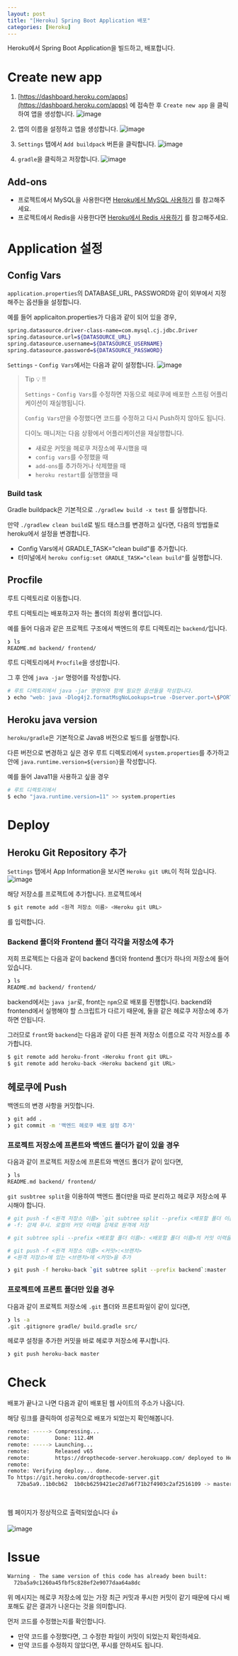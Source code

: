 ```yaml
---
layout: post
title: "[Heroku] Spring Boot Application 배포"
categories: [Heroku]
---
```


Heroku에서 Spring Boot Application을 빌드하고, 배포합니다.

# Create new app

1. [https://dashboard.heroku.com/apps](https://dashboard.heroku.com/apps) 에 접속한 후 `Create new app` 을 클릭하여 앱을 생성합니다.
![image](https://user-images.githubusercontent.com/56301069/145709864-72bd66cc-6633-4b4d-a674-2db7e63ede43.png)

2. 앱의 이름을 설정하고 앱을 생성합니다.
![image](https://user-images.githubusercontent.com/56301069/145709859-07ddc1bf-4b9d-4a09-9596-3e6a1f0e0a73.png)

3. `Settings` 탭에서 `Add buildpack` 버튼을 클릭합니다.
   ![image](https://user-images.githubusercontent.com/56301069/145709874-2fe8d6b4-c85b-44ec-a746-12f19bfa253c.png)

4. `gradle`을 클릭하고 저장합니다.
   ![image](https://user-images.githubusercontent.com/56301069/145709877-6ec8d261-70d0-4e7c-84d5-0f8c57e32278.png)

## Add-ons

- 프로젝트에서 MySQL을 사용한다면 [Heroku에서 MySQL 사용하기](https://hsik0225.github.io/heroku/2021/12/14/Heroku%EC%97%90%EC%84%9C-MySQL-%EC%82%AC%EC%9A%A9%ED%95%98%EA%B8%B0/) 를 참고해주세요.
- 프로젝트에서 Redis을 사용한다면 [Heroku에서 Redis 사용하기](https://hsik0225.github.io/heroku/2021/12/15/Heroku%EC%97%90%EC%84%9C-Redis-%EC%82%AC%EC%9A%A9%ED%95%98%EA%B8%B0/) 를 참고해주세요.

# Application 설정
## Config Vars

`application.properties`의 DATABASE_URL, PASSWORD와 같이 외부에서 지정해주는 옵션들을 설정합니다.

예를 들어 applicaiton.properties가 다음과 같이 되어 있을 경우,

```bash
spring.datasource.driver-class-name=com.mysql.cj.jdbc.Driver
spring.datasource.url=${DATASOURCE_URL}
spring.datasource.username=${DATASOURCE_USERNAME}
spring.datasource.password=${DATASOURCE_PASSWORD}
```

`Settings` - `Config Vars`에서는 다음과 같이 설정합니다.
![image](https://user-images.githubusercontent.com/56301069/145709907-f9ce877f-f91e-4e6b-98d9-6c86193f49dc.png)


> Tip 💡 !!
> 
>`Settings` - `Config Vars`를 수정하면 자동으로 헤로쿠에 배포한 스프링 어플리케이션이 재실행됩니다.
> 
> `Config Vars`만을 수정했다면 코드를 수정하고 다시 Push하지 않아도 됩니다.
>
> 다이노 매니저는 다음 상황에서 어플리케이션을 재실행합니다.
> - 새로운 커밋을 헤로쿠 저장소에 푸시했을 때
> - `config vars`를 수정했을 때
> - `add-ons`를 추가하거나 삭제했을 때
> - `heroku restart`를 실행했을 때
>

### Build task

Gradle buildpack은 기본적으로 `./gradlew build -x test` 를 실행합니다.

만약 `./gradlew clean build`로 빌드 태스크를 변경하고 싶다면, 다음의 방법들로 heroku에서 설정을 변경합니다.

- Config Vars에서 GRADLE_TASK="clean build"를 추가합니다.
- 터미널에서 `heroku config:set GRADLE_TASK="clean build"`를 실행합니다.

## Procfile

루트 디렉토리로 이동합니다.

루트 디렉토리는 배포하고자 하는 폴더의 최상위 폴더입니다.

예를 들어 다음과 같은 프로젝트 구조에서 백엔드의 루트 디렉토리는 `backend/`입니다.

```bash
❯ ls
README.md backend/ frontend/
```

루트 디렉토리에서 `Procfile`을 생성합니다.

그 후 안에 `java -jar` 명령어를 작성합니다.

```bash
# 루트 디렉토리에서 java -jar 명령어와 함께 필요한 옵션들을 작성합니다.
❯ echo "web: java -Dlog4j2.formatMsgNoLookups=true -Dserver.port=\$PORT -Dspring.profiles.active=heroku -Duser.timezone=Asia/Seoul \$JAVA_OPTS -jar build/libs/*.jar" >> Procfile2
```

## Heroku java version

`heroku/gradle`은 기본적으로 Java8 버전으로 빌드를 실행합니다.

다른 버전으로 변경하고 싶은 경우 루트 디렉토리에서 `system.properties`를 추가하고 안에 `java.runtime.version=${version}`을 작성합니다.

예를 들어 Java11을 사용하고 싶을 경우

```bash
# 루트 디렉토리에서
$ echo "java.runtime.version=11" >> system.properties
```

# Deploy

## Heroku Git Repository  추가

`Settings` 탭에서 App Information을 보시면 `Heroku git URL`이 적혀 있습니다.
![image](https://user-images.githubusercontent.com/56301069/145709916-7cd248d5-63a8-4ff0-af1b-ed750026e621.png)


해당 저장소를 프로젝트에 추가합니다. 프로젝트에서

```bash
$ git remote add <원격 저장소 이름> <Heroku git URL>
```

를 입력합니다.

### Backend 폴더와 Frontend 폴더 각각을 저장소에 추가

저희 프로젝트는 다음과 같이 backend 폴더와 frontend 폴더가 하나의 저장소에 들어있습니다.

```bash
❯ ls
README.md backend/ frontend/
```

backend에서는 `java jar`로, front는 `npm`으로 배포를 진행합니다. backend와 frontend에서 실행해야 할 스크립트가 다르기 때문에, 둘을 같은 헤로쿠 저장소에 추가하면 안됩니다.

그러므로 `front`와 `backend`는 다음과 같이 다른 원격 저장소 이름으로 각각 저장소를 추가합니다.

```bash
$ git remote add heroku-front <Heroku front git URL>
$ git remote add heroku-back <Heroku backend git URL>
```

## 헤로쿠에 Push

백엔드의 변경 사항을 커밋합니다.

```bash
❯ git add .
❯ git commit -m '백엔드 헤로쿠 배포 설정 추가'
```

### 프로젝트 저장소에 프론트와 백엔드 폴더가 같이 있을 경우

다음과 같이 프로젝트 저장소에 프론트와 백엔드 폴더가 같이 있다면,

```bash
❯ ls
README.md backend/ frontend/
```

`git susbtree split`을 이용하여 백엔드 폴더만을 따로 분리하고 헤로쿠 저장소에 푸시해야 합니다.

```bash
# git push -f <원격 저장소 이름> `git subtree split --prefix <배포할 폴더 이름>`:master
# -f: 강제 푸시. 로컬의 커밋 이력을 강제로 원격에 저장

# git subtree spli --prefix <배포할 폴더 이름>: <배포할 폴더 이름>의 커밋 이력을 기준으로 새로운 커밋 생성

# git push -f <원격 저장소 이름> <커밋>:<브랜치>
# <원격 저장소>에 있는 <브랜치>에 <커밋>을 추가

❯ git push -f heroku-back `git subtree split --prefix backend`:master
```

### 프로젝트에 프론트 폴더만 있을 경우

다음과 같이 프로젝트 저장소에 `.git` 폴더와 프론트파일이 같이 있다면,

```bash
❯ ls -a
.git .gitignore gradle/ build.gradle src/
```

헤로쿠 설정을 추가한 커밋을 바로 헤로쿠 저장소에 푸시합니다.

```bash
❯ git push heroku-back master
```

# Check

배포가 끝나고 나면 다음과 같이 배포된 웹 사이트의 주소가 나옵니다.

해당 링크를 클릭하여 성공적으로 배포가 되었는지 확인해봅니다.

```bash
remote: -----> Compressing...
remote:        Done: 112.4M
remote: -----> Launching...
remote:        Released v65
remote:        https://dropthecode-server.herokuapp.com/ deployed to Heroku
remote: 
remote: Verifying deploy... done.
To https://git.heroku.com/dropthecode-server.git
   72ba5a9..1b0cb62  1b0cb6259421ec2d7a6f71b2f4903c2af2516109 -> master
```

<br>

웹 페이지가 정상적으로 출력되었습니다 👍

![image](https://user-images.githubusercontent.com/56301069/145709932-1499837f-2f5a-4285-9867-1a525d667cfa.png)


# Issue

```bash
Warning - The same version of this code has already been built: 
  72ba5a9c1260a45fbf5c828ef2e9077daa64a8dc
```

위 메시지는 헤로쿠 저장소에 있는 가장 최근 커밋과 푸시한 커밋이 같기 때문에 다시 배포해도 같은 결과가 나온다는 것을 의미합니다.

먼저 코드를 수정했는지를 확인합니다.

- 만약 코드를 수정했다면, 그 수정한 파일이 커밋이 되었는지 확인하세요.
- 만약 코드를 수정하지 않았다면, 푸시를 안하셔도 됩니다.
